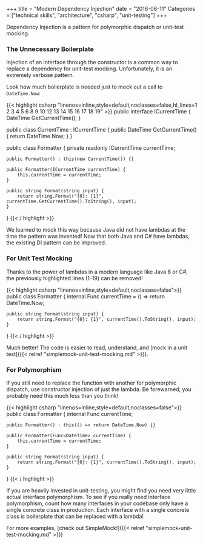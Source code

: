 +++
title = "Modern Dependency Injection"
date = "2016-06-11"
Categories = ["technical skills", "architecture", "csharp", "unit-testing"]
+++

Dependency Injection is a pattern for polymorphic dispatch or unit-test mocking.

### The Unnecessary Boilerplate

Injection of an interface through the constructor is a common way to replace a
dependency for unit-test mocking. Unfortunately, it is an extremely verbose
pattern.

Look how much boilerplate is needed just to mock out a call to
```DateTime.Now```:

{{< highlight csharp "linenos=inline,style=default,noclasses=false,hl_lines=1 2 3 4 5 6 8 9 10 12 13 14 15 16 17 18 19" >}}
public interface ICurrentTime {
    DateTime GetCurrentTime();
}

public class CurrentTime : ICurrentTime {
    public DateTime GetCurrentTime() {
        return DateTime.Now;
    }
}

public class Formatter {
    private readonly ICurrentTime currentTime;

    public Formatter() : this(new CurrentTime()) {}

    public Formatter(ICurrentTime currentTime) {
        this.currentTime = currentTime;
    }

    public string Format(string input) {
        return string.Format("{0}: {1}", currentTime.GetCurrentTime().ToString(), input);
    }
}
{{< / highlight >}}

We learned to mock this way because Java did not have lambdas at the time the
pattern was invented! Now that both Java and C# have lambdas, the existing DI
pattern can be improved.

### For Unit Test Mocking

Thanks to the power of lambdas in a modern language like Java 8 or C#, the
previously highlighted lines (1-19) can be removed!

{{< highlight csharp "linenos=inline,style=default,noclasses=false">}}
public class Formatter {
    internal Func<DateTime> currentTime = () => return DateTime.Now;

    public string Format(string input) {
        return string.Format("{0}: {1}", currentTime().ToString(), input);
    }
}
{{< / highlight >}}

Much better! The code is easier to read, understand, and [mock in a unit test]({{< relref "simplemock-unit-test-mocking.md" >}}). 

### For Polymorphism

If you still need to replace the function with another for polymorphic dispatch,
use constructor injection of just the lambda. Be forewarned, you probably need
this much less than you think!

{{< highlight csharp "linenos=inline,style=default,noclasses=false">}}
public class Formatter {
    internal Func<DateTime> currentTime;

    public Formatter() : this(() => return DateTime.Now) {}

    public Formatter(Func<DateTime> currentTime) {
        this.currentTime = currentTime;
    }

    public string Format(string input) {
        return string.Format("{0}: {1}", currentTime().ToString(), input);
    }
}
{{< / highlight >}}

If you are heavily invested in unit-testing, you might find you need very little
actual interface polymorphism. To see if you really need interface polymorphism,
count how many interfaces in your codebase only have a single concrete class in
production. Each interface with a single concrete class is boilerplate that can
be replaced with a lambda!

For more examples, [check out SimpleMock!]({{< relref "simplemock-unit-test-mocking.md" >}})
